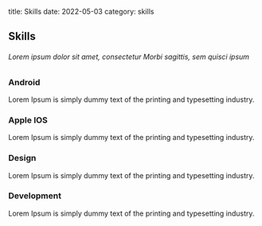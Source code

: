 title: Skills
date: 2022-05-03
category: skills
<!--Service-->
<div class="inner_wrapper aboutUs-container fadeInLeft animated wow">
  <div class="container">
<section  id="service">
  <div class="container">
    <h2>Skills</h2>
	<h6>Lorem ipsum dolor sit amet, consectetur Morbi sagittis, sem quisci ipsum</h6>
    <div class="service_wrapper">
      <div class="row">
        <div class="col-md-3">
		<div class="service_icon delay-03s animated wow  zoomIn"> <span><i class="fa fa-android"></i></span> </div>
          <div class="service_block">
            <h3 class="animated fadeInUp wow">Android</h3>
            <p class="animated fadeInDown wow">Lorem Ipsum is simply dummy text of the printing and typesetting industry. </p>
          </div>
        </div>
        <div class="col-md-3"> 
		<div class="service_icon icon2  delay-03s animated wow zoomIn"> <span><i class="fa fa-apple"></i></span> </div> 
		<div class="service_block">
            <h3 class="animated fadeInUp wow">Apple IOS</h3>
            <p class="animated fadeInDown wow">Lorem Ipsum is simply dummy text of the printing and typesetting industry.  </p>
          </div>
        </div>
        <div class="col-md-3">
		<div class="service_icon icon3  delay-03s animated wow zoomIn"> <span><i class="fa fa-html5"></i></span> </div>
          <div class="service_block">
            <h3 class="animated fadeInUp wow">Design</h3>
            <p class="animated fadeInDown wow">Lorem Ipsum is simply dummy text of the printing and typesetting industry.  </p>
          </div>
        </div>
		  <div class="col-md-3">
		<div class="service_icon icon3  delay-03s animated wow zoomIn"> <span><i class="fa fa-user"></i></span> </div>
          <div class="service_block">
            <h3 class="animated fadeInUp wow">Development</h3>
            <p class="animated fadeInDown wow">Lorem Ipsum is simply dummy text of the printing and typesetting industry.  </p>
          </div>
        </div>
      </div> 
    </div>
  </div>
</section>
</div>
</div>
<!--Service-->
